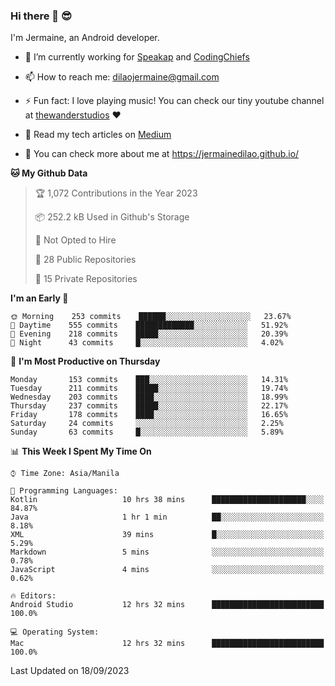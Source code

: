 ### Hi there 👋 😎
I'm Jermaine, an Android developer.

- 🔭 I’m currently working for [Speakap](https://www.speakap.com/) and [CodingChiefs](https://codingchiefs.com/en/)

- 📫 How to reach me: dilaojermaine@gmail.com

- ⚡ Fun fact: I love playing music! You can check our tiny youtube channel at [thewanderstudios](https://www.youtube.com/thewanderstudios) ♥️

- 📖 Read my tech articles on [Medium](https://jermainedilao.medium.com/)

- 👀 You can check more about me at https://jermainedilao.github.io/

<!--
**jermainedilao/jermainedilao** is a ✨ _special_ ✨ repository because its `README.md` (this file) appears on your GitHub profile.

Here are some ideas to get you started:

- 🔭 I’m currently working on ...
- 🌱 I’m currently learning ...
- 👯 I’m looking to collaborate on ...
- 🤔 I’m looking for help with ...
- 💬 Ask me about ...
- 📫 How to reach me: ...
- 😄 Pronouns: ...
- ⚡ Fun fact: ...
-->

<!--START_SECTION:waka-->
**🐱 My Github Data** 

> 🏆 1,072 Contributions in the Year 2023
 > 
> 📦 252.2 kB Used in Github's Storage 
 > 
> 🚫 Not Opted to Hire
 > 
> 📜 28 Public Repositories 
 > 
> 🔑 15 Private Repositories  
 > 
**I'm an Early 🐤** 

```text
🌞 Morning    253 commits    ██████░░░░░░░░░░░░░░░░░░░   23.67% 
🌆 Daytime    555 commits    █████████████░░░░░░░░░░░░   51.92% 
🌃 Evening    218 commits    █████░░░░░░░░░░░░░░░░░░░░   20.39% 
🌙 Night      43 commits     █░░░░░░░░░░░░░░░░░░░░░░░░   4.02%

```
📅 **I'm Most Productive on Thursday** 

```text
Monday       153 commits    ███░░░░░░░░░░░░░░░░░░░░░░   14.31% 
Tuesday      211 commits    █████░░░░░░░░░░░░░░░░░░░░   19.74% 
Wednesday    203 commits    ████░░░░░░░░░░░░░░░░░░░░░   18.99% 
Thursday     237 commits    █████░░░░░░░░░░░░░░░░░░░░   22.17% 
Friday       178 commits    ████░░░░░░░░░░░░░░░░░░░░░   16.65% 
Saturday     24 commits     ░░░░░░░░░░░░░░░░░░░░░░░░░   2.25% 
Sunday       63 commits     █░░░░░░░░░░░░░░░░░░░░░░░░   5.89%

```


📊 **This Week I Spent My Time On** 

```text
⌚︎ Time Zone: Asia/Manila

💬 Programming Languages: 
Kotlin                   10 hrs 38 mins      █████████████████████░░░░   84.87% 
Java                     1 hr 1 min          ██░░░░░░░░░░░░░░░░░░░░░░░   8.18% 
XML                      39 mins             █░░░░░░░░░░░░░░░░░░░░░░░░   5.29% 
Markdown                 5 mins              ░░░░░░░░░░░░░░░░░░░░░░░░░   0.78% 
JavaScript               4 mins              ░░░░░░░░░░░░░░░░░░░░░░░░░   0.62%

🔥 Editors: 
Android Studio           12 hrs 32 mins      █████████████████████████   100.0%

💻 Operating System: 
Mac                      12 hrs 32 mins      █████████████████████████   100.0%

```


 Last Updated on 18/09/2023
<!--END_SECTION:waka-->
